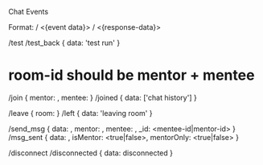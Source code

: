 Chat Events

Format:
/<trigger-event>
     <{event data}>
     /<response-event>
        <{response-data}>

/test 
    /test_back
        { data: 'test run' }

# room-id should be mentor + mentee
/join
    { mentor: <mentor-id>, mentee: <mentee-id> }
    /joined
        { data: ['chat history'] }


/leave
    { room: <room-id> }
    /left
        {  data: 'leaving room' }

/send_msg
    { data: <messsage>, mentor: <mentor-id>, mentee: <mentee-id>, _id: <mentee-id|mentor-id>  }
    /msg_sent
        { data: <message>, isMentor: <true|false>, mentorOnly: <true|false> }

/disconnect
    /disconnected
        { data: disconnected }


